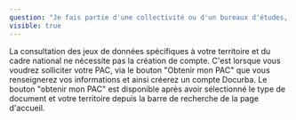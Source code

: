 ```yaml
---
question: "Je fais partie d'une collectivité ou d'un bureaux d'études, comment m'inscrire sur Docurba"
visible: true
---
```

La consultation des jeux de données spécifiques à votre territoire et du cadre national ne nécessite pas la création de compte.
C'est lorsque vous voudrez solliciter votre PAC, via le bouton "Obtenir mon PAC" que vous renseignerez vos informations et ainsi créerez un compte Docurba. 
Le bouton "obtenir mon PAC" est disponible après avoir sélectionné le type de document et votre territoire depuis la barre de recherche de la page d'accueil.
